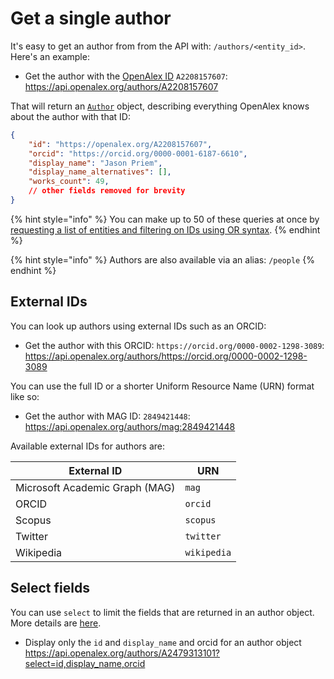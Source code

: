 # Get a single author

It's easy to get an author from from the API with: `/authors/<entity_id>`. Here's an example:

*   Get the author with the [OpenAlex ID](../../how-to-use-the-api/get-single-entities/#the-openalex-id) `A2208157607`: \
    <https://api.openalex.org/authors/A2208157607>

That will return an [`Author`](author-object.md) object, describing everything OpenAlex knows about the author with that ID:

```json
{
    "id": "https://openalex.org/A2208157607",
    "orcid": "https://orcid.org/0000-0001-6187-6610",
    "display_name": "Jason Priem",
    "display_name_alternatives": [],
    "works_count": 49,
    // other fields removed for brevity
}
```

{% hint style="info" %}
You can make up to 50 of these queries at once by [requesting a list of entities and filtering on IDs using OR syntax](../../how-to-use-the-api/get-lists-of-entities/filter-entity-lists.md#addition-or).
{% endhint %}

{% hint style="info" %}
Authors are also available via an alias: `/people`
{% endhint %}

## External IDs

You can look up authors using external IDs such as an ORCID:

*   Get the author with this ORCID: `https://orcid.org/0000-0002-1298-3089`:\
    <https://api.openalex.org/authors/https://orcid.org/0000-0002-1298-3089>

You can use the full ID or a shorter Uniform Resource Name (URN) format like so:

*   Get the author with MAG ID: `2849421448`:\
    <https://api.openalex.org/authors/mag:2849421448>

Available external IDs for authors are:

| External ID                    | URN         |
| ------------------------------ | ----------- |
| Microsoft Academic Graph (MAG) | `mag`       |
| ORCID                          | `orcid`     |
| Scopus                         | `scopus`    |
| Twitter                        | `twitter`   |
| Wikipedia                      | `wikipedia` |

## Select fields

You can use `select` to limit the fields that are returned in an author object. More details are [here](../../how-to-use-the-api/get-lists-of-entities/select-fields.md).

*   Display only the `id` and `display_name` and orcid for an author object\
    <https://api.openalex.org/authors/A2479313101?select=id,display_name,orcid>
